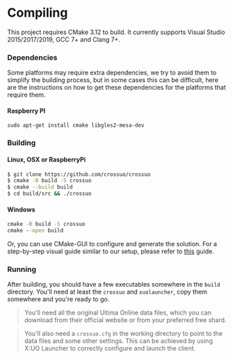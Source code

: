 <!--
SPDX-FileCopyrightText: 2020 Danny Angelo Carminati Grein
SPDX-License-Identifier: AGPL-3.0-or-later
-->
# Compiling

This project requires CMake 3.12 to build. It currently supports Visual Studio 2015/2017/2019, GCC 7+ and Clang 7+.

### Dependencies

Some platforms may require extra dependencies, we try to avoid them to simplify the building process, but in some cases this can be difficult, here are the instructions on how to get these dependencies for the platforms that require them.

#### Raspberry PI

```
sudo apt-get install cmake libgles2-mesa-dev
```

### Building

#### Linux, OSX or RaspberryPi

```bash
$ git clone https://github.com/crossuo/crossuo
$ cmake -B build -S crossuo
$ cmake --build build
$ cd build/src && ./crossuo
```

#### Windows

```bat
cmake -B build -S crossuo
cmake --open build
```

Or, you can use CMake-GUI to configure and generate the solution. For a step-by-step visual guide similar to our setup, please refer to [this](https://github.com/yuzu-emu/yuzu/wiki/Building-for-Windows) guide.


### Running

After building, you should have a few executables somewhere in the `build` directory. You'll need at least the `crossuo` and `xuolauncher`, copy them somewhere and you're ready to go.

 > You'll need all the original Ultima Online data files, which you can download from their official website or from your preferred free shard.
 
 > You'll also need a `crossuo.cfg` in the working directory to point to the data files and some other settings. This can be achieved by using X:UO Launcher to correctly configure and launch the client.
